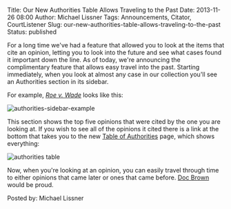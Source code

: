 Title: Our New Authorities Table Allows Traveling to the Past
Date: 2013-11-26 08:00
Author: Michael Lissner
Tags: Announcements, Citator, CourtListener
Slug: our-new-authorities-table-allows-traveling-to-the-past
Status: published

For a long time we've had a feature that allowed you to look at the
items that cite an opinion, letting you to look into the future and see
what cases found it important down the line. As of today, we're
announcing the complimentary feature that allows easy travel into the
past. Starting immediately, when you look at almost any case in our
collection you'll see an Authorities section in its sidebar.

For example, [*Roe v.
Wade*](https://www.courtlistener.com/scotus/yjn/roe-v-wade/) looks like
this:

![authorities-sidebar-example]({static}/images/authorities-sidebar.png)

This section shows the top five opinions that were cited by the one you
are looking at. If you wish to see all of the opinions it cited there is
a link at the bottom that takes you to the new [Table of
Authorities](https://www.courtlistener.com/scotus/yjn/roe-v-wade/authorities/)
page, which shows everything:

![authorities
table]({static}/images/authorities-table.png)

Now, when you're looking at an opinion, you can easily travel through
time to either opinions that came later or ones that came before. [Doc
Brown](https://www.youtube.com/watch?v=I5cYgRnfFDA) would be proud.

Posted by: Michael Lissner

